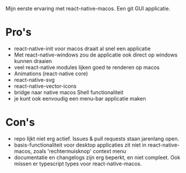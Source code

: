 Mijn eerste ervaring met react-native-macos.
Een git GUI applicatie.

# Pro's

- react-native-init voor macos draait al snel een applicatie
- Met react-native-windows zou de applicatie ook direct op windows kunnen draaien
- veel react-native modules lijken goed te renderen op macos
- Animations (react-native core)
- react-native-svg
- react-native-vector-icons
- bridge naar native macos Shell functionaliteit
- je kunt ook eenvoudig een menu-bar applicatie maken

# Con's

- repo lijkt niet erg actief. Issues & pull requests staan jarenlang open.
- basis-functionaliteit voor desktop applicaties zit niet in react-native-macos, zoals 'rechtermuisknop' context menu
- documentatie en changelogs zijn erg beperkt, en niet compleet. Ook missen er typescript types voor react-native-macos.
